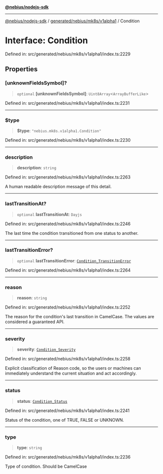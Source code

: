 [**@nebius/nodejs-sdk**](../../../../../README.md)

***

[@nebius/nodejs-sdk](../../../../../README.md) / [generated/nebius/mk8s/v1alpha1](../README.md) / Condition

# Interface: Condition

Defined in: src/generated/nebius/mk8s/v1alpha1/index.ts:2229

## Properties

### \[unknownFieldsSymbol\]?

> `optional` **\[unknownFieldsSymbol\]**: `Uint8Array`\<`ArrayBufferLike`\>

Defined in: src/generated/nebius/mk8s/v1alpha1/index.ts:2231

***

### $type

> **$type**: `"nebius.mk8s.v1alpha1.Condition"`

Defined in: src/generated/nebius/mk8s/v1alpha1/index.ts:2230

***

### description

> **description**: `string`

Defined in: src/generated/nebius/mk8s/v1alpha1/index.ts:2263

A human readable description message of this detail.

***

### lastTransitionAt?

> `optional` **lastTransitionAt**: `Dayjs`

Defined in: src/generated/nebius/mk8s/v1alpha1/index.ts:2246

The last time the condition transitioned from one status to another.

***

### lastTransitionError?

> `optional` **lastTransitionError**: [`Condition_TransitionError`](Condition_TransitionError.md)

Defined in: src/generated/nebius/mk8s/v1alpha1/index.ts:2264

***

### reason

> **reason**: `string`

Defined in: src/generated/nebius/mk8s/v1alpha1/index.ts:2252

The reason for the condition's last transition in CamelCase.
 The values are considered a guaranteed API.

***

### severity

> **severity**: [`Condition_Severity`](../type-aliases/Condition_Severity.md)

Defined in: src/generated/nebius/mk8s/v1alpha1/index.ts:2258

Explicit classification of Reason code, so the users or machines can immediately
 understand the current situation and act accordingly.

***

### status

> **status**: [`Condition_Status`](../type-aliases/Condition_Status.md)

Defined in: src/generated/nebius/mk8s/v1alpha1/index.ts:2241

Status of the condition, one of TRUE, FALSE or UNKNOWN.

***

### type

> **type**: `string`

Defined in: src/generated/nebius/mk8s/v1alpha1/index.ts:2236

Type of condition. Should be CamelCase
